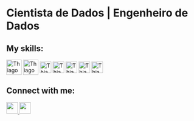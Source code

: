# Cientista de Dados | Engenheiro de Dados

## My skills:
<div style="display: inline_block">    
  <img align="center" alt="ThiagoFerreira" width="40" src="https://cdn.jsdelivr.net/gh/devicons/devicon/icons/python/python-original.svg">  
  <img align="center" alt="ThiagoFerreira" width="40" src="https://cdn.jsdelivr.net/gh/devicons/devicon/icons/jupyter/jupyter-original-wordmark.svg">
  <img align="center" alt="ThiagoFerreira" width="30" src="https://cdn.jsdelivr.net/gh/devicons/devicon/icons/rstudio/rstudio-original.svg">  
  <img align="center" alt="ThiagoFerreira" width="30" src="https://cdn.jsdelivr.net/gh/devicons/devicon/icons/java/java-original.svg">
  <img align="center" alt="ThiagoFerreira" width="30" src="https://cdn.jsdelivr.net/gh/devicons/devicon/icons/html5/html5-original.svg">
  <img align="center" alt="ThiagoFerreira" width="30" src="https://cdn.jsdelivr.net/gh/devicons/devicon/icons/css3/css3-original.svg">
  <img align="center" alt="ThiagoFerreira" width="30" src="https://cdn.jsdelivr.net/gh/devicons/devicon/icons/javascript/javascript-original.svg">  
</div>

## Connect with me:
<div>    
   <a href="https://www.linkedin.com/in/tferreirasilva/">
    <img width=30 src="https://cdn.jsdelivr.net/gh/devicons/devicon/icons/linkedin/linkedin-original.svg" />
  </a>
 
  <a href = "mailto:thiago.ferreirawd@gmail.com">
      <img width=30 src="https://cdn.jsdelivr.net/gh/devicons/devicon/icons/google/google-original.svg" />
  </a>

</div>

#
